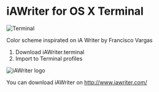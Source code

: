 # iAWriter for OS X Terminal

![Terminal](github.com/haripako/iA-Writer-Terminal-color-scheme/img/terminal.png)

Color scheme inspirated on iA Writer by Francisco Vargas

1. Download iAWriter.terminal
2. Import to Terminal profiles


![iAWriter logo](github.com/haripako/iA-Writer-Terminal-color-scheme/img/iaw-logo.png)

You can download iAWriter on http://www.iawriter.com/